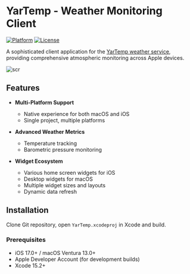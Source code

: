 # YarTemp - Weather Monitoring Client

[![Platform](https://img.shields.io/badge/Platform-macOS_iOS-blue.svg)](https://developer.apple.com)
[![License](https://img.shields.io/badge/License-MIT-green.svg)](LICENSE)

A sophisticated client application for the [YarTemp weather service](https://yartemp.com), providing comprehensive atmospheric monitoring across Apple devices.

![scr](https://github.com/user-attachments/assets/f50b0aab-f94c-48cf-870f-755e7bca0bbc)

## Features

- **Multi-Platform Support**
  - Native experience for both macOS and iOS
  - Single project, multiple platforms

- **Advanced Weather Metrics**
  - Temperature tracking
  - Barometric pressure monitoring

- **Widget Ecosystem**
  - Various home screen widgets for iOS
  - Desktop widgets for macOS
  - Multiple widget sizes and layouts
  - Dynamic data refresh

## Installation

Clone Git repository, open `YarTemp.xcodeproj` in Xcode and build.

### Prerequisites
- iOS 17.0+ / macOS Ventura 13.0+
- Apple Developer Account (for development builds)
- Xcode 15.2+
